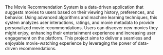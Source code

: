 The Movie Recommendation System is a data-driven application that suggests movies to users based on their viewing history, preferences, and behavior. Using advanced algorithms and machine learning techniques, this system analyzes user interactions, ratings, and movie metadata to provide personalized movie recommendations. Users can discover new movies they might enjoy, enhancing their entertainment experience and increasing user engagement on the platform. This project aims to deliver a seamless and enjoyable movie-watching experience by leveraging the power of data-driven recommendations.
